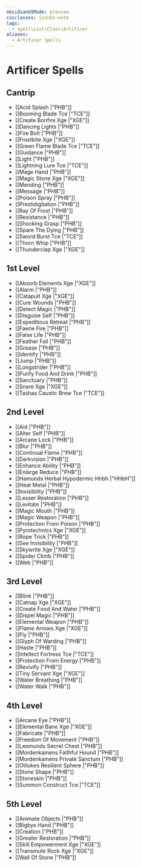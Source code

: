 ```yaml
---
obsidianUIMode: preview
cssclasses: json5e-note
tags:
  - spell\List\Class\Artificer
aliases:
  - Artificer Spells
---
```

# Artificer Spells

## Cantrip

- [[Acid Splash \|"PHB"]]
- [[Booming Blade Tce \|"TCE"]]
- [[Create Bonfire Xge \|"XGE"]]
- [[Dancing Lights \|"PHB"]]
- [[Fire Bolt \|"PHB"]]
- [[Frostbite Xge \|"XGE"]]
- [[Green Flame Blade Tce \|"TCE"]]
- [[Guidance \|"PHB"]]
- [[Light \|"PHB"]]
- [[Lightning Lure Tce \|"TCE"]]
- [[Mage Hand \|"PHB"]]
- [[Magic Stone Xge \|"XGE"]]
- [[Mending \|"PHB"]]
- [[Message \|"PHB"]]
- [[Poison Spray \|"PHB"]]
- [[Prestidigitation \|"PHB"]]
- [[Ray Of Frost \|"PHB"]]
- [[Resistance \|"PHB"]]
- [[Shocking Grasp \|"PHB"]]
- [[Spare The Dying \|"PHB"]]
- [[Sword Burst Tce \|"TCE"]]
- [[Thorn Whip \|"PHB"]]
- [[Thunderclap Xge \|"XGE"]]

## 1st Level

- [[Absorb Elements Xge \|"XGE"]]
- [[Alarm \|"PHB"]]
- [[Catapult Xge \|"XGE"]]
- [[Cure Wounds \|"PHB"]]
- [[Detect Magic \|"PHB"]]
- [[Disguise Self \|"PHB"]]
- [[Expeditious Retreat \|"PHB"]]
- [[Faerie Fire \|"PHB"]]
- [[False Life \|"PHB"]]
- [[Feather Fall \|"PHB"]]
- [[Grease \|"PHB"]]
- [[Identify \|"PHB"]]
- [[Jump \|"PHB"]]
- [[Longstrider \|"PHB"]]
- [[Purify Food And Drink \|"PHB"]]
- [[Sanctuary \|"PHB"]]
- [[Snare Xge \|"XGE"]]
- [[Tashas Caustic Brew Tce \|"TCE"]]

## 2nd Level

- [[Aid \|"PHB"]]
- [[Alter Self \|"PHB"]]
- [[Arcane Lock \|"PHB"]]
- [[Blur \|"PHB"]]
- [[Continual Flame \|"PHB"]]
- [[Darkvision \|"PHB"]]
- [[Enhance Ability \|"PHB"]]
- [[Enlarge Reduce \|"PHB"]]
- [[Hamunds Herbal Hypodermic Hhbh \|"HHbH"]]
- [[Heat Metal \|"PHB"]]
- [[Invisibility \|"PHB"]]
- [[Lesser Restoration \|"PHB"]]
- [[Levitate \|"PHB"]]
- [[Magic Mouth \|"PHB"]]
- [[Magic Weapon \|"PHB"]]
- [[Protection From Poison \|"PHB"]]
- [[Pyrotechnics Xge \|"XGE"]]
- [[Rope Trick \|"PHB"]]
- [[See Invisibility \|"PHB"]]
- [[Skywrite Xge \|"XGE"]]
- [[Spider Climb \|"PHB"]]
- [[Web \|"PHB"]]

## 3rd Level

- [[Blink \|"PHB"]]
- [[Catnap Xge \|"XGE"]]
- [[Create Food And Water \|"PHB"]]
- [[Dispel Magic \|"PHB"]]
- [[Elemental Weapon \|"PHB"]]
- [[Flame Arrows Xge \|"XGE"]]
- [[Fly \|"PHB"]]
- [[Glyph Of Warding \|"PHB"]]
- [[Haste \|"PHB"]]
- [[Intellect Fortress Tce \|"TCE"]]
- [[Protection From Energy \|"PHB"]]
- [[Revivify \|"PHB"]]
- [[Tiny Servant Xge \|"XGE"]]
- [[Water Breathing \|"PHB"]]
- [[Water Walk \|"PHB"]]

## 4th Level

- [[Arcane Eye \|"PHB"]]
- [[Elemental Bane Xge \|"XGE"]]
- [[Fabricate \|"PHB"]]
- [[Freedom Of Movement \|"PHB"]]
- [[Leomunds Secret Chest \|"PHB"]]
- [[Mordenkainens Faithful Hound \|"PHB"]]
- [[Mordenkainens Private Sanctum \|"PHB"]]
- [[Otilukes Resilient Sphere \|"PHB"]]
- [[Stone Shape \|"PHB"]]
- [[Stoneskin \|"PHB"]]
- [[Summon Construct Tce \|"TCE"]]

## 5th Level

- [[Animate Objects \|"PHB"]]
- [[Bigbys Hand \|"PHB"]]
- [[Creation \|"PHB"]]
- [[Greater Restoration \|"PHB"]]
- [[Skill Empowerment Xge \|"XGE"]]
- [[Transmute Rock Xge \|"XGE"]]
- [[Wall Of Stone \|"PHB"]]
